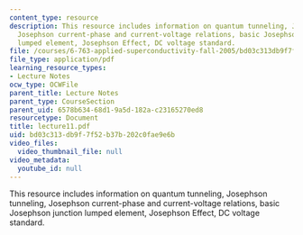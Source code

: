 ```yaml
---
content_type: resource
description: This resource includes information on quantum tunneling, Josephson tunneling,
  Josephson current-phase and current-voltage relations, basic Josephson junction
  lumped element, Josephson Effect, DC voltage standard.
file: /courses/6-763-applied-superconductivity-fall-2005/bd03c313db9f7f52b37b202c0fae9e6b_lecture11.pdf
file_type: application/pdf
learning_resource_types:
- Lecture Notes
ocw_type: OCWFile
parent_title: Lecture Notes
parent_type: CourseSection
parent_uid: 6578b634-68d1-9a5d-182a-c23165270ed8
resourcetype: Document
title: lecture11.pdf
uid: bd03c313-db9f-7f52-b37b-202c0fae9e6b
video_files:
  video_thumbnail_file: null
video_metadata:
  youtube_id: null
---
```

This resource includes information on quantum tunneling, Josephson tunneling, Josephson current-phase and current-voltage relations, basic Josephson junction lumped element, Josephson Effect, DC voltage standard.

